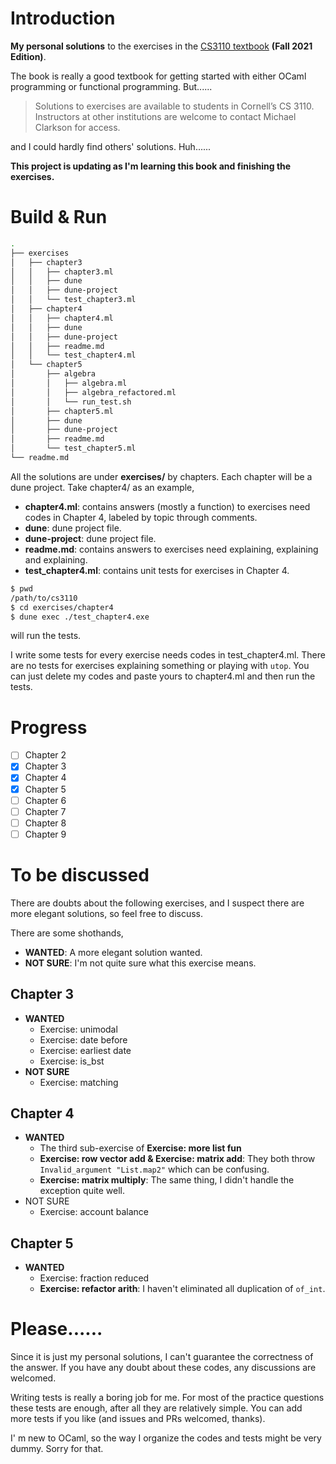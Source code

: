 # Introduction

**My personal solutions** to the exercises in the [CS3110 textbook](https://cs3110.github.io/textbook/cover.html) **(Fall 2021 Edition)**.

The book is really a good textbook for getting started with either OCaml programming or functional programming. But......

> Solutions to exercises are available to students in Cornell’s CS 3110. Instructors at other institutions are welcome to contact Michael Clarkson for access.

and I could hardly find others' solutions. Huh......

**This project is updating as I'm learning this book and finishing the exercises.**

# Build & Run

```bash
.
├── exercises
│   ├── chapter3
│   │   ├── chapter3.ml
│   │   ├── dune
│   │   ├── dune-project
│   │   └── test_chapter3.ml
│   ├── chapter4
│   │   ├── chapter4.ml
│   │   ├── dune
│   │   ├── dune-project
│   │   ├── readme.md
│   │   └── test_chapter4.ml
│   └── chapter5
│       ├── algebra
│       │   ├── algebra.ml
│       │   ├── algebra_refactored.ml
│       │   └── run_test.sh
│       ├── chapter5.ml
│       ├── dune
│       ├── dune-project
│       ├── readme.md
│       └── test_chapter5.ml
└── readme.md
```

All the solutions are under **exercises/** by chapters. Each chapter will be a dune project. Take chapter4/ as an example,

* **chapter4.ml**: contains answers (mostly a function) to  exercises need codes in Chapter 4, labeled by topic through comments.
* **dune**: dune project file.
* **dune-project**: dune project file.
* **readme.md**: contains answers to exercises need explaining, explaining and explaining.
* **test_chapter4.ml**: contains unit tests for exercises in Chapter 4.

```bash
$ pwd
/path/to/cs3110
$ cd exercises/chapter4
$ dune exec ./test_chapter4.exe
```

will run the tests.

I write some tests for every exercise needs codes in test_chapter4.ml. There are no tests for exercises explaining something or playing with `utop`. You can just delete my codes and paste yours to chapter4.ml and then run the tests.

# Progress

* [ ] Chapter 2
* [X] Chapter 3
* [X] Chapter 4
* [x] Chapter 5
* [ ] Chapter 6
* [ ] Chapter 7
* [ ] Chapter 8
* [ ] Chapter 9

# To be discussed

There are doubts about the following exercises, and I suspect there are more elegant solutions, so feel free to discuss.

There are some shothands,

* **WANTED**: A more elegant solution wanted.
* **NOT SURE**: I'm not quite sure what this exercise means.

## Chapter 3

* **WANTED**
  * Exercise: unimodal
  * Exercise: date before
  * Exercise: earliest date
  * Exercise: is_bst
* **NOT SURE**
  * Exercise: matching

## Chapter 4

* **WANTED**
  * The third sub-exercise of **Exercise: more list fun**
  * **Exercise: row vector add & Exercise: matrix add**: They both throw `Invalid_argument "List.map2"` which can be confusing.
  * **Exercise: matrix multiply**: The same thing, I didn't handle the exception quite well.
* NOT SURE
  * Exercise: account balance

## Chapter 5

* **WANTED**
  * Exercise: fraction reduced
  * **Exercise: refactor arith**: I haven't eliminated all duplication of `of_int`.

# Please......

Since it is just my personal solutions, I can't guarantee the correctness of the answer. If you have any doubt about these codes, any discussions are welcomed.

Writing tests is really a boring job for me. For most of the practice questions these tests are enough, after all they are relatively simple. You can add more tests if you like (and issues and PRs welcomed, thanks).

I' m new to OCaml, so the way I organize the codes and tests might be very dummy. Sorry for that.

